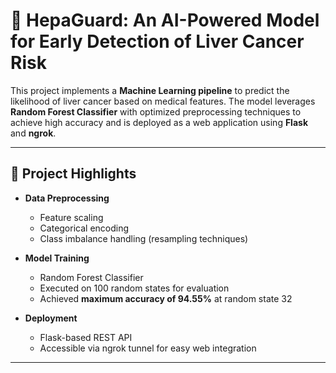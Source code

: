 # 🧬 HepaGuard: An AI-Powered Model for Early Detection of Liver Cancer Risk

This project implements a **Machine Learning pipeline** to predict the likelihood 
of liver cancer based on medical features. The model leverages **Random Forest Classifier** 
with optimized preprocessing techniques to achieve high accuracy and is deployed as a web application
using **Flask** and **ngrok**.

---

## 🚀 Project Highlights
- **Data Preprocessing**
  - Feature scaling
  - Categorical encoding
  - Class imbalance handling (resampling techniques)

- **Model Training**
  - Random Forest Classifier
  - Executed on 100 random states for evaluation
  - Achieved **maximum accuracy of 94.55%** at random state 32

- **Deployment**
  - Flask-based REST API
  - Accessible via ngrok tunnel for easy web integration

---
